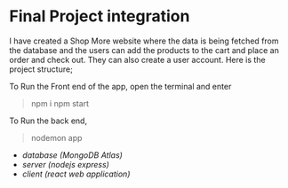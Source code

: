 ﻿# Final Project integration

 I have created a Shop More website where the data is being fetched from the database and the users can add the products to the cart and place an order and check out. They can also create a user account. Here is the project structure;
 
To Run the Front end of the app, open the terminal and enter 
>npm i
>npm start
>
To Run the back end, 
>nodemon app

- *database (MongoDB Atlas)*
- *server (nodejs express)*
- *client (react web application)*
 
